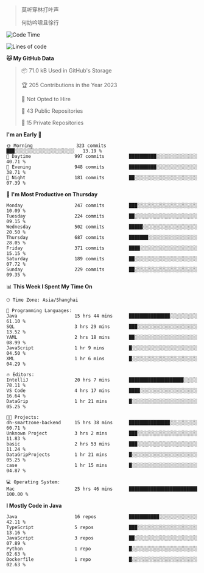 > 莫听穿林打叶声
> 
> 何妨吟啸且徐行

<!-- ![Github Stats](https://github-readme-stats.vercel.app/api?username=catch6&count_private=true&show_icons=true&theme=gruvbox) -->

<!-- ![Top Langs](https://github-readme-stats.vercel.app/api/top-langs/?username=catch6&layout=compact) -->

<!--START_SECTION:waka-->
![Code Time](http://img.shields.io/badge/Code%20Time-295%20hrs%2046%20mins-blue)

![Lines of code](https://img.shields.io/badge/From%20Hello%20World%20I%27ve%20Written-9.3%20million%20lines%20of%20code-blue)

**🐱 My GitHub Data** 

> 📦 71.0 kB Used in GitHub's Storage 
 > 
> 🏆 205 Contributions in the Year 2023
 > 
> 🚫 Not Opted to Hire
 > 
> 📜 43 Public Repositories 
 > 
> 🔑 15 Private Repositories 
 > 
**I'm an Early 🐤** 

```text
🌞 Morning                323 commits         ███░░░░░░░░░░░░░░░░░░░░░░   13.19 % 
🌆 Daytime                997 commits         ██████████░░░░░░░░░░░░░░░   40.71 % 
🌃 Evening                948 commits         ██████████░░░░░░░░░░░░░░░   38.71 % 
🌙 Night                  181 commits         ██░░░░░░░░░░░░░░░░░░░░░░░   07.39 % 
```
📅 **I'm Most Productive on Thursday** 

```text
Monday                   247 commits         ███░░░░░░░░░░░░░░░░░░░░░░   10.09 % 
Tuesday                  224 commits         ██░░░░░░░░░░░░░░░░░░░░░░░   09.15 % 
Wednesday                502 commits         █████░░░░░░░░░░░░░░░░░░░░   20.50 % 
Thursday                 687 commits         ███████░░░░░░░░░░░░░░░░░░   28.05 % 
Friday                   371 commits         ████░░░░░░░░░░░░░░░░░░░░░   15.15 % 
Saturday                 189 commits         ██░░░░░░░░░░░░░░░░░░░░░░░   07.72 % 
Sunday                   229 commits         ██░░░░░░░░░░░░░░░░░░░░░░░   09.35 % 
```


📊 **This Week I Spent My Time On** 

```text
🕑︎ Time Zone: Asia/Shanghai

💬 Programming Languages: 
Java                     15 hrs 44 mins      ███████████████░░░░░░░░░░   61.10 % 
SQL                      3 hrs 29 mins       ███░░░░░░░░░░░░░░░░░░░░░░   13.52 % 
YAML                     2 hrs 18 mins       ██░░░░░░░░░░░░░░░░░░░░░░░   08.99 % 
JavaScript               1 hr 9 mins         █░░░░░░░░░░░░░░░░░░░░░░░░   04.50 % 
XML                      1 hr 6 mins         █░░░░░░░░░░░░░░░░░░░░░░░░   04.29 % 

🔥 Editors: 
IntelliJ                 20 hrs 7 mins       ████████████████████░░░░░   78.11 % 
VS Code                  4 hrs 17 mins       ████░░░░░░░░░░░░░░░░░░░░░   16.64 % 
DataGrip                 1 hr 21 mins        █░░░░░░░░░░░░░░░░░░░░░░░░   05.25 % 

🐱‍💻 Projects: 
dh-smartzone-backend     15 hrs 38 mins      ███████████████░░░░░░░░░░   60.71 % 
Unknown Project          3 hrs 2 mins        ███░░░░░░░░░░░░░░░░░░░░░░   11.83 % 
basic                    2 hrs 53 mins       ███░░░░░░░░░░░░░░░░░░░░░░   11.24 % 
DataGripProjects         1 hr 21 mins        █░░░░░░░░░░░░░░░░░░░░░░░░   05.25 % 
case                     1 hr 15 mins        █░░░░░░░░░░░░░░░░░░░░░░░░   04.87 % 

💻 Operating System: 
Mac                      25 hrs 46 mins      █████████████████████████   100.00 % 
```

**I Mostly Code in Java** 

```text
Java                     16 repos            ███████████░░░░░░░░░░░░░░   42.11 % 
TypeScript               5 repos             ███░░░░░░░░░░░░░░░░░░░░░░   13.16 % 
JavaScript               3 repos             ██░░░░░░░░░░░░░░░░░░░░░░░   07.89 % 
Python                   1 repo              █░░░░░░░░░░░░░░░░░░░░░░░░   02.63 % 
Dockerfile               1 repo              █░░░░░░░░░░░░░░░░░░░░░░░░   02.63 % 
```




<!--END_SECTION:waka-->
